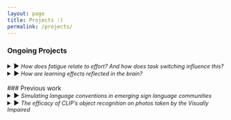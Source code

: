 ```yaml
---
layout: page
title: Projects :)
permalink: /projects/
---
```


### Ongoing Projects
<details>
  <summary><span class="arrow">&#9654;</span> <em style="font-size:0.9em;">How does fatigue relate to effort? And how does task switching influence this?</em></summary>
  <p style="font-size:0.85em;">The overarching goal of this project is to understand how cognitive fatigue relates to effort, and how switching between tasks may alter that relationship. So far, I have designed an online behavioral task to analyze how self-selected rest times change depending on performance levels and task switches. Currently, I am developing a computational model based on this data to better understand the impact of task switches on the rejuvenating aspects of rest.</p>
</details>
<details>
  <summary><span class="arrow">&#9654;</span> <em style="font-size:0.9em;">How are learning effects reflected in the brain?</em></summary>
  <p style="font-size:0.85em;">This project aims to understand changes in brain activity when people get more experience with a specific task. Currently, I am using an fMRI dataset where subjects had numerous experiences with the same cognitive control tasks to understand how the distribution of activated networks changes over time from practice.</p>
</details>


<br>
### Previous work
<details>
  <summary><span class="arrow">&#9654;</span> <em style="font-size:0.9em;">Simulating language conventions in emerging sign language communities</em></summary>
  <p style="font-size:0.85em;">Advised by Tom Griffiths as well as Bill Thompson and Robert Hawkins, this project was the result of a semester-long independent work research project at Princeton. We utilized, coded, and adapted multiple versions of a Hierarchical Bayesian Model to simulate language emergence in various population sizes. By testing models that accounted for partner-specific memory, this project then identified which model best matched with qualitative data about how emerging sign languages develop.</p>
</details>
<details>
  <summary><span class="arrow">&#9654;</span> <em style="font-size:0.9em;">The efficacy of CLIP’s object recognition on photos taken by the Visually Impaired</em></summary>
  <p style="font-size:0.85em;">Advised by Olga Russakovsky at Princeton, this project was the result of a semester-long independent work research project during my undergraduate degree. I tested the CLIP image recognition system on a dataset of images taken by the Blind or Visually Impaired (the VizWiz-Captions dataset), to identify whether this novel image recognition system—not explicitly trained on images from sighted individuals—would be able to fulfill the needs of a large part of the population. In doing so, I developed a system to statistically evaluate CLIP’s accuracy on this dataset, and attempted to improve it’s accuracy by fine-tuning a neural network classifier and adding it to the testing pipeline.</p>
</details>